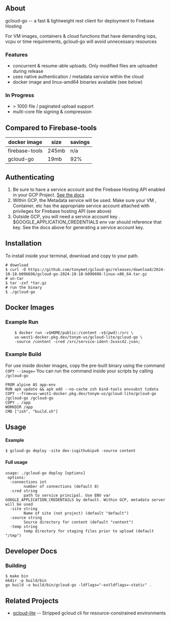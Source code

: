 
## About

gcloud-go -- a fast & lightweight rest client for deployment to Firebase Hosting

For VM images, containers & cloud functions that have demanding iops, vcpu or
time requirements, gcloud-go will avoid unnecessary resources

### Features
* concurrent & resume-able uploads. Only modified files are uploaded during release
* uses native authentication / metadata service within the cloud
* docker image and linux-amd64 binaries available (see below)

### In Progress
* \> 1000 file / paginated upload support
* multi-core file signing & compression


## Compared to Firebase-tools

| docker image  | size   | savings  |  
|---|---|---|
| firebase-tools  | 245mb  | n/a   |   
|  gcloud-go | 19mb  |  92%  |   


## Authenticating
1. Be sure to have a service account and the Firebase Hosting API enabled in your GCP Project.  [See the docs](https://firebase.google.com/docs/hosting/api-deploy)
2. Within GCP, the Metadata service will be used. Make sure your VM , Container, etc has the appropriate service account attached with privileges for Firebase hosting API (see above)
3. Outside GCP, you will need a service account key . $GOOGLE_APPLICATION_CREDENTIALS env var should reference that key.  See the docs above for generating a service account key.


## Installation
To install inside your terminal, download and copy to your path.
```
# download
$ curl -O https://github.com/tonymet/gcloud-go/releases/download/2024-10-18-b096696/gcloud-go-2024-10-18-b096696-linux-x86_64.tar.gz
# un-tar
$ tar -zxf *tar.gz
# run the binary
$ ./gcloud-go
```


## Docker Images
### Example Run
```
	$ docker run -v$HOME/public:/content -v$(pwd):/src \
    us-west1-docker.pkg.dev/tonym-us/gcloud-lite/gcloud-go \
    -source /content -cred /src/service-ident-3xxxc42.json; 
```

### Example Build
For use inside docker images, copy the pre-built binary using the command `COPY --image=`
You can run the command inside your scripts by calling `/gcloud-go`

```
FROM alpine AS app-env
RUN apk update && apk add --no-cache zsh bind-tools envsubst tzdata
COPY --from=us-west1-docker.pkg.dev/tonym-us/gcloud-lite/gcloud-go /gcloud-go /gcloud-go
COPY . /app
WORKDIR /app
CMD ["zsh", "build.sh"]
```


## Usage
#### Example
```
$ gcloud-go deploy -site dev-isgithubipv6 -source content
```
#### Full usage
```
usage: ./gcloud-go deploy [options]
 options:
  -connections int
        number of connections (default 8)
  -cred string
        path to service principal. Use ENV var GOOGLE_APPLICATION_CREDENTAILS by default. Within GCP, metadata server will be used
  -site string
        Name of site (not project) (default "default")
  -source string
        Source directory for content (default "content")
  -temp string
        temp directory for staging files prior to upload (default "/tmp")

```


## Developer Docs
### Building
```
$ make bin
mkdir -p build/bin
go build -o build/bin/gcloud-go -ldflags="-extldflags=-static" .
```

## Related Projects
* [gcloud-lite](https://github.com/tonymet/gcloud-lite) -- Stripped gcloud cli for resource-constrained environments